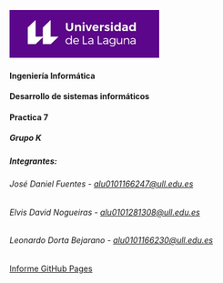 ![Logo](img/logo.jpg)

#### Ingeniería Informática
#### Desarrollo de sistemas informáticos
#### Practica 7
##### Grupo K

##### Integrantes:

###### José Daniel Fuentes - alu0101166247@ull.edu.es
###### Elvis David Nogueiras - alu0101281308@ull.edu.es
###### Leonardo Dorta Bejarano - alu0101166230@ull.edu.es

[Informe GitHub Pages](https://ull-esit-inf-dsi-2021.github.io/ull-esit-inf-dsi-20-21-prct11-menu-api-grupo-k/)
